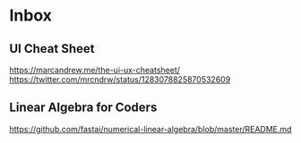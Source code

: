 # Inbox

## UI Cheat Sheet

https://marcandrew.me/the-ui-ux-cheatsheet/
https://twitter.com/mrcndrw/status/1283078825870532609


## Linear Algebra for Coders

https://github.com/fastai/numerical-linear-algebra/blob/master/README.md




[//begin]: # "Autogenerated link references for markdown compatibility"
[React]: react "React"
[//end]: # "Autogenerated link references"
